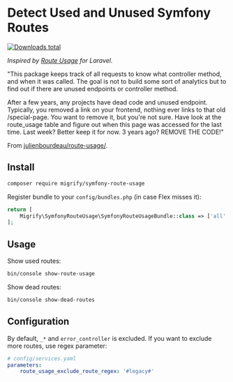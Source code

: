 # Detect Used and Unused Symfony Routes

[![Downloads total](https://img.shields.io/packagist/dt/migrify/symfony-route-usage.svg?style=flat-square)](https://packagist.org/packages/migrify/symfony-route-usage/stats)

*Inspired by [Route Usage](https://github.com/julienbourdeau/route-usage/) for Laravel.*

"This package keeps track of all requests to know what controller method, and when it was called. The goal is not to build some sort of analytics but to find out if there are unused endpoints or controller method.

After a few years, any projects have dead code and unused endpoint. Typically, you removed a link on your frontend, nothing ever links to that old /special-page. You want to remove it, but you're not sure. Have look at the route_usage table and figure out when this page was accessed for the last time. Last week? Better keep it for now. 3 years ago? REMOVE THE CODE!"

From [julienbourdeau/route-usage/](https://github.com/julienbourdeau/route-usage/).

## Install

```bash
composer require migrify/symfony-route-usage
```

Register bundle to your `config/bundles.php` (in case Flex misses it):

```php
return [
    Migrify\SymfonyRouteUsage\SymfonyRouteUsageBundle::class => ['all' => true],
];
```

## Usage

Show used routes:

```bash
bin/console show-route-usage
```

Show dead routes:

```bash
bin/console show-dead-routes
```


## Configuration

By default, `_*` and `error_controller` is excluded. If you want to exclude more routes, use regex parameter: 

```yaml
# config/services.yaml
parameters:
    route_usage_exclude_route_regex: '#legacy#'
```
